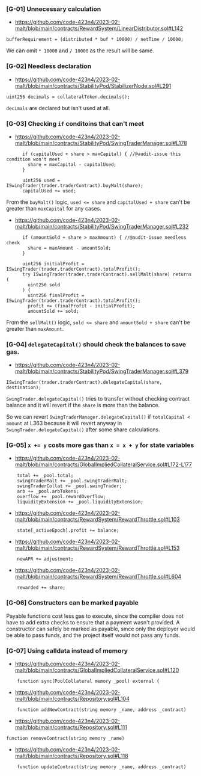 ### [G-01] Unnecessary calculation
- https://github.com/code-423n4/2023-02-malt/blob/main/contracts/RewardSystem/LinearDistributor.sol#L142

```solidity
bufferRequirement = (distributed * buf * 10000) / netTime / 10000;
```

We can omit `* 10000` and `/ 10000` as the result will be same.

### [G-02] Needless declaration
- https://github.com/code-423n4/2023-02-malt/blob/main/contracts/StabilityPod/StabilizerNode.sol#L291

```solidity
uint256 decimals = collateralToken.decimals();
```

`decimals` are declared but isn't used at all.

### [G-03] Checking `if` conditoins that can't meet
- https://github.com/code-423n4/2023-02-malt/blob/main/contracts/StabilityPod/SwingTraderManager.sol#L178

```solidity
      if (capitalUsed + share > maxCapital) { //@audit-issue this condition won't meet
        share = maxCapital - capitalUsed;
      }

      uint256 used = ISwingTrader(trader.traderContract).buyMalt(share);
      capitalUsed += used;
```

From the `buyMalt()` logic, `used <= share` and `capitalUsed + share` can't be greater than `maxCapital` for any cases.

- https://github.com/code-423n4/2023-02-malt/blob/main/contracts/StabilityPod/SwingTraderManager.sol#L232

```solidity
      if (amountSold + share > maxAmount) { //@audit-issue needless check
        share = maxAmount - amountSold;
      }

      uint256 initialProfit = ISwingTrader(trader.traderContract).totalProfit();
      try ISwingTrader(trader.traderContract).sellMalt(share) returns (
        uint256 sold
      ) {
        uint256 finalProfit = ISwingTrader(trader.traderContract).totalProfit();
        profit += (finalProfit - initialProfit);
        amountSold += sold;
```

From the `sellMalt()` logic, `sold <= share` and `amountSold + share` can't be greater than `maxAmount`.


### [G-04] `delegateCapital()` should check the balances to save gas.
- https://github.com/code-423n4/2023-02-malt/blob/main/contracts/StabilityPod/SwingTraderManager.sol#L379

```solidity
ISwingTrader(trader.traderContract).delegateCapital(share, destination);
```

`SwingTrader.delegateCapital()` tries to transfer without checking contract balance and it will revert if the `share` is more than the balance.

So we can revert `SwingTraderManager.delegateCapital()` if `totalCapital < amount` at L363 because it will revert anyway in `SwingTrader.delegateCapital()` after some share calculations.

### [G-05] `x += y` costs more gas than `x = x + y` for state variables
- https://github.com/code-423n4/2023-02-malt/blob/main/contracts/GlobalImpliedCollateralService.sol#L172-L177

```solidity
    total += _pool.total;
    swingTraderMalt += _pool.swingTraderMalt;
    swingTraderCollat += _pool.swingTrader;
    arb += _pool.arbTokens;
    overflow += _pool.rewardOverflow;
    liquidityExtension += _pool.liquidityExtension;
```

- https://github.com/code-423n4/2023-02-malt/blob/main/contracts/RewardSystem/RewardThrottle.sol#L103

```solidity
    state[_activeEpoch].profit += balance;
```

- https://github.com/code-423n4/2023-02-malt/blob/main/contracts/RewardSystem/RewardThrottle.sol#L153

```solidity
    newAPR += adjustment;
```

- https://github.com/code-423n4/2023-02-malt/blob/main/contracts/RewardSystem/RewardThrottle.sol#L604

```solidity
    rewarded += share;
```

### [G-06] Constructors can be marked payable
Payable functions cost less gas to execute, since the compiler does not have to add extra checks to ensure that a payment wasn't provided. A constructor can safely be marked as payable, since only the deployer would be able to pass funds, and the project itself would not pass any funds.

### [G-07] Using calldata instead of memory
- https://github.com/code-423n4/2023-02-malt/blob/main/contracts/GlobalImpliedCollateralService.sol#L120

```solidity
    function sync(PoolCollateral memory _pool) external {
```

- https://github.com/code-423n4/2023-02-malt/blob/main/contracts/Repository.sol#L104

```solidity
    function addNewContract(string memory _name, address _contract)
```

- https://github.com/code-423n4/2023-02-malt/blob/main/contracts/Repository.sol#L111

```solidity
function removeContract(string memory _name)
```

- https://github.com/code-423n4/2023-02-malt/blob/main/contracts/Repository.sol#L118

```solidity
    function updateContract(string memory _name, address _contract)
```
